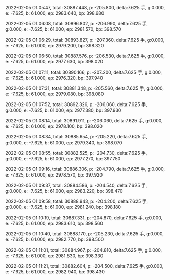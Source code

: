 2022-02-05 01:05:47, total: 30887.448, p: -205.800, delta:7.625 手, g:0.000, e: -7.625, b: 61.000, ep: 2983.640, bp: 398.680

2022-02-05 01:06:08, total: 30896.802, p: -206.990, delta:7.625 手, g:0.000, e: -7.625, b: 61.000, ep: 2981.570, bp: 398.570

2022-02-05 01:06:29, total: 30893.827, p: -207.360, delta:7.625 手, g:0.000, e: -7.625, b: 61.000, ep: 2979.200, bp: 398.320

2022-02-05 01:06:50, total: 30887.576, p: -206.530, delta:7.625 手, g:0.000, e: -7.625, b: 61.000, ep: 2977.630, bp: 398.020

2022-02-05 01:07:11, total: 30890.166, p: -207.200, delta:7.625 手, g:0.000, e: -7.625, b: 61.000, ep: 2976.320, bp: 397.940

2022-02-05 01:07:31, total: 30881.348, p: -205.560, delta:7.625 手, g:0.000, e: -7.625, b: 61.000, ep: 2979.080, bp: 398.080

2022-02-05 01:07:52, total: 30892.326, p: -206.060, delta:7.625 手, g:0.000, e: -7.625, b: 61.000, ep: 2977.380, bp: 397.930

2022-02-05 01:08:14, total: 30891.911, p: -206.060, delta:7.625 手, g:0.000, e: -7.625, b: 61.000, ep: 2978.100, bp: 398.020

2022-02-05 01:08:34, total: 30885.654, p: -205.220, delta:7.625 手, g:0.000, e: -7.625, b: 61.000, ep: 2979.340, bp: 398.070

2022-02-05 01:08:55, total: 30882.525, p: -204.730, delta:7.625 手, g:0.000, e: -7.625, b: 61.000, ep: 2977.270, bp: 397.750

2022-02-05 01:09:16, total: 30886.306, p: -204.790, delta:7.625 手, g:0.000, e: -7.625, b: 61.000, ep: 2978.570, bp: 397.920

2022-02-05 01:09:37, total: 30884.586, p: -204.540, delta:7.625 手, g:0.000, e: -7.625, b: 61.000, ep: 2983.220, bp: 398.470

2022-02-05 01:09:58, total: 30888.943, p: -204.200, delta:7.625 手, g:0.000, e: -7.625, b: 61.000, ep: 2981.240, bp: 398.180

2022-02-05 01:10:19, total: 30887.331, p: -204.870, delta:7.625 手, g:0.000, e: -7.625, b: 61.000, ep: 2983.610, bp: 398.560

2022-02-05 01:10:40, total: 30888.170, p: -205.230, delta:7.625 手, g:0.000, e: -7.625, b: 61.000, ep: 2982.770, bp: 398.500

2022-02-05 01:11:01, total: 30884.967, p: -204.810, delta:7.625 手, g:0.000, e: -7.625, b: 61.000, ep: 2981.830, bp: 398.330

2022-02-05 01:11:21, total: 30882.604, p: -204.500, delta:7.625 手, g:0.000, e: -7.625, b: 61.000, ep: 2982.940, bp: 398.430